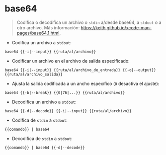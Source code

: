 # base64

> Codifica o decodifica un archivo o `stdin` a/desde base64, a `stdout` o a otro archivo.
> Más información: <https://keith.github.io/xcode-man-pages/base64.1.html>.

- Codifica un archivo a `stdout`:

`base64 {{-i|--input}} {{ruta/al/archivo}}`

- Codificar un archivo en el archivo de salida especificado:

`base64 {{-i|--input}} {{ruta/al/archivo_de_entrada}} {{-o|--output}} {{ruta/al/archivo_salida}}`

- Ajusta la salida codificada a un ancho específico (`0` desactiva el ajuste):

`base64 {{-b|--break}} {{0|76|...}} {{ruta/al/archivo}}`

- Decodifica un archivo a `stdout`:

`base64 {{-d|--decode}} {{-i|--input}} {{ruta/al/archivo}}`

- Codifica de `stdin` a `stdout`:

`{{comando}} | base64`

- Decodifica de `stdin` a `stdout`:

`{{comando}} | base64 {{-d|--decode}}`
